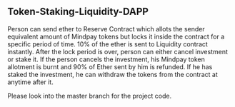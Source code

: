 Token-Staking-Liquidity-DAPP
----------------------------

Person can send ether to Reserve Contract which allots the sender equivalent amount of Mindpay tokens but locks it inside the contract for a specific period of time. 10% of the ether is sent to Liquidity contract instantly. After the lock period is over, person can either cancel investment or stake it. If the person cancels the investment, his Mindpay token allotment is burnt and 90% of Ether sent by him is refunded. If he has staked the investment, he can withdraw the tokens from the contract at anytime after it.


Please look into the master branch for the project code.
